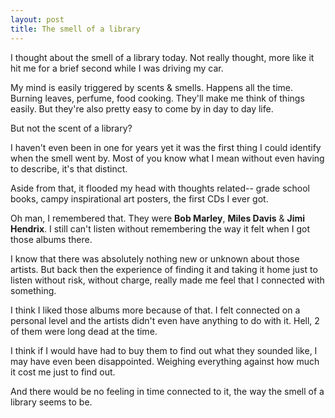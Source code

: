 ```yaml
---
layout: post
title: The smell of a library
---
```

I thought about the smell of a library today. Not really thought, more like it hit me for a brief second while I was driving my car.

My mind is easily triggered by scents & smells. Happens all the time. Burning leaves, perfume, food cooking. They'll make me think of things easily. But they're also pretty easy to come by in day to day life. 

But not the scent of a library?

I haven't even been in one for years yet it was the first thing I could identify when the smell went by. Most of you know what I mean without even having to describe, it's that distinct.

Aside from that, it flooded my head with thoughts related-- grade school books, campy inspirational art posters, the first CDs I ever got. 

Oh man, I remembered that. They were **Bob Marley**, **Miles Davis** & **Jimi Hendrix**. I still can't listen without remembering the way it felt when I got those albums there.

I know that there was absolutely nothing new or unknown about those artists. But back then the experience of finding it and taking it home just to listen without risk, without charge, really made me feel that I connected with something. 

I think I liked those albums more because of that. I felt connected on a personal level and the artists didn't even have anything to do with it. Hell, 2 of them were long dead at the time. 

I think if I would have had to buy them to find out what they sounded like, I may have even been disappointed. Weighing everything against how much it cost me just to find out. 

And there would be no feeling in time connected to it, the way the smell of a library seems to be. 